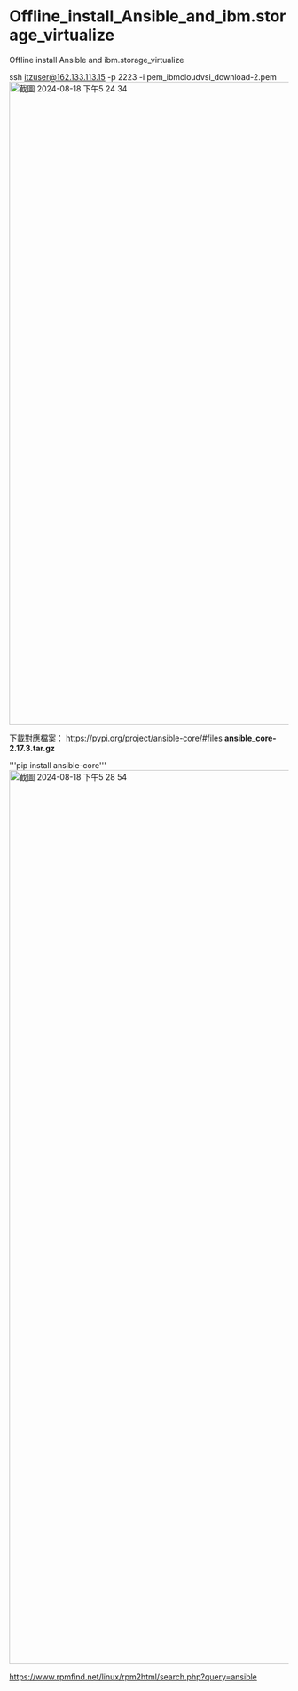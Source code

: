 # Offline_install_Ansible_and_ibm.storage_virtualize
Offline install Ansible and ibm.storage_virtualize 

ssh itzuser@162.133.113.15 -p 2223 -i pem_ibmcloudvsi_download-2.pem
<img width="1158" alt="截圖 2024-08-18 下午5 24 34" src="https://github.com/user-attachments/assets/adb44283-cc73-4a75-ada2-477c5821af14">


下載對應檔案：
https://pypi.org/project/ansible-core/#files
**ansible_core-2.17.3.tar.gz**

'''pip install ansible-core'''
<img width="1611" alt="截圖 2024-08-18 下午5 28 54" src="https://github.com/user-attachments/assets/347f11a1-ed8f-4832-aa50-1eac3af11006">



https://www.rpmfind.net/linux/rpm2html/search.php?query=ansible
